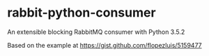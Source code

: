 # rabbit-python-consumer
An extensible blocking RabbitMQ consumer with Python 3.5.2

Based on the example at https://gist.github.com/flopezluis/5159477
